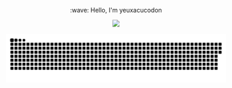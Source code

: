 <p align="center"> :wave: Hello, I'm yeuxacucodon

<p align="center"> <img src="https://github-readme-stats.vercel.app/api?username=yeuxacucodon&show_icons=true&hide_border=true&theme=radical" />

<p align="center"> 
  <img src="contributions.svg" />
</p>
